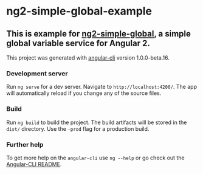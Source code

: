 # ng2-simple-global-example

## This is example for [ng2-simple-global](https://github.com/J-Siu/ng2-simple-global), a simple global variable service for Angular 2.

This project was generated with [angular-cli](https://github.com/angular/angular-cli) version 1.0.0-beta.16.

### Development server
Run `ng serve` for a dev server. Navigate to `http://localhost:4200/`. The app will automatically reload if you change any of the source files.

### Build

Run `ng build` to build the project. The build artifacts will be stored in the `dist/` directory. Use the `-prod` flag for a production build.

### Further help

To get more help on the `angular-cli` use `ng --help` or go check out the [Angular-CLI README](https://github.com/angular/angular-cli/blob/master/README.md).
